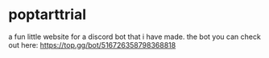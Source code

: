 # poptarttrial
a fun little website for a discord bot that i have made.
the bot you can check out here: https://top.gg/bot/516726358798368818
